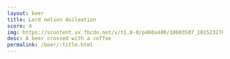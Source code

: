 ```yaml
---
layout: beer
title: Lord nelson Anileation
score: 4
img: https://scontent.xx.fbcdn.net/v/t1.0-0/p480x480/10003507_10152327617578745_898249905_n.jpg?oh=c63b84598bbe94bbcd772b4c3d5e6d10&oe=58829050
desc: A beer crossed with a coffee
permalink: /beer/:title.html
---
```

